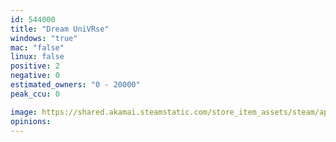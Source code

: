 ```yaml
---
id: 544000
title: "Dream UniVRse"
windows: "true"
mac: "false"
linux: false
positive: 2
negative: 0
estimated_owners: "0 - 20000"
peak_ccu: 0

image: https://shared.akamai.steamstatic.com/store_item_assets/steam/apps/544000/header.jpg?t=1535024449
opinions:
---
```

